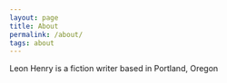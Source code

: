 ```yaml
---
layout: page
title: About
permalink: /about/
tags: about
---
```


Leon Henry is a fiction writer based in Portland, Oregon
